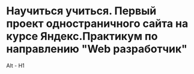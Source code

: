 # Научиться учиться. Первый проект одностраничного сайта на курсе Яндекс.Практикум по направлению "Web разработчик"
Alt - H1
